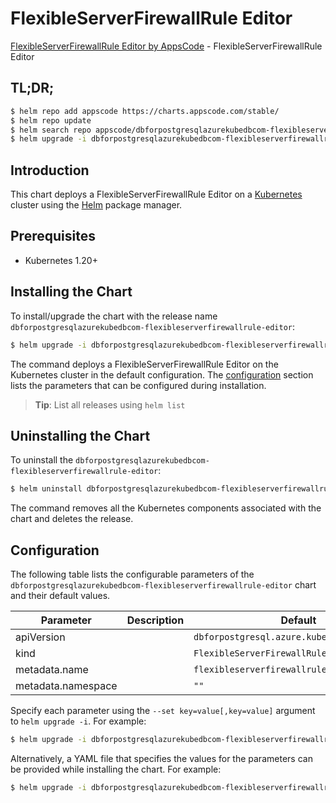 # FlexibleServerFirewallRule Editor

[FlexibleServerFirewallRule Editor by AppsCode](https://appscode.com) - FlexibleServerFirewallRule Editor

## TL;DR;

```bash
$ helm repo add appscode https://charts.appscode.com/stable/
$ helm repo update
$ helm search repo appscode/dbforpostgresqlazurekubedbcom-flexibleserverfirewallrule-editor --version=v0.24.0
$ helm upgrade -i dbforpostgresqlazurekubedbcom-flexibleserverfirewallrule-editor appscode/dbforpostgresqlazurekubedbcom-flexibleserverfirewallrule-editor -n default --create-namespace --version=v0.24.0
```

## Introduction

This chart deploys a FlexibleServerFirewallRule Editor on a [Kubernetes](http://kubernetes.io) cluster using the [Helm](https://helm.sh) package manager.

## Prerequisites

- Kubernetes 1.20+

## Installing the Chart

To install/upgrade the chart with the release name `dbforpostgresqlazurekubedbcom-flexibleserverfirewallrule-editor`:

```bash
$ helm upgrade -i dbforpostgresqlazurekubedbcom-flexibleserverfirewallrule-editor appscode/dbforpostgresqlazurekubedbcom-flexibleserverfirewallrule-editor -n default --create-namespace --version=v0.24.0
```

The command deploys a FlexibleServerFirewallRule Editor on the Kubernetes cluster in the default configuration. The [configuration](#configuration) section lists the parameters that can be configured during installation.

> **Tip**: List all releases using `helm list`

## Uninstalling the Chart

To uninstall the `dbforpostgresqlazurekubedbcom-flexibleserverfirewallrule-editor`:

```bash
$ helm uninstall dbforpostgresqlazurekubedbcom-flexibleserverfirewallrule-editor -n default
```

The command removes all the Kubernetes components associated with the chart and deletes the release.

## Configuration

The following table lists the configurable parameters of the `dbforpostgresqlazurekubedbcom-flexibleserverfirewallrule-editor` chart and their default values.

|     Parameter      | Description |                        Default                         |
|--------------------|-------------|--------------------------------------------------------|
| apiVersion         |             | <code>dbforpostgresql.azure.kubedb.com/v1alpha1</code> |
| kind               |             | <code>FlexibleServerFirewallRule</code>                |
| metadata.name      |             | <code>flexibleserverfirewallrule</code>                |
| metadata.namespace |             | <code>""</code>                                        |


Specify each parameter using the `--set key=value[,key=value]` argument to `helm upgrade -i`. For example:

```bash
$ helm upgrade -i dbforpostgresqlazurekubedbcom-flexibleserverfirewallrule-editor appscode/dbforpostgresqlazurekubedbcom-flexibleserverfirewallrule-editor -n default --create-namespace --version=v0.24.0 --set apiVersion=dbforpostgresql.azure.kubedb.com/v1alpha1
```

Alternatively, a YAML file that specifies the values for the parameters can be provided while
installing the chart. For example:

```bash
$ helm upgrade -i dbforpostgresqlazurekubedbcom-flexibleserverfirewallrule-editor appscode/dbforpostgresqlazurekubedbcom-flexibleserverfirewallrule-editor -n default --create-namespace --version=v0.24.0 --values values.yaml
```
